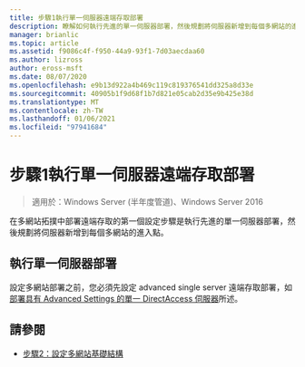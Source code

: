 ```yaml
---
title: 步驟1執行單一伺服器遠端存取部署
description: 瞭解如何執行先進的單一伺服器部署，然後規劃將伺服器新增到每個多網站的進入點。
manager: brianlic
ms.topic: article
ms.assetid: f9086c4f-f950-44a9-93f1-7d03aecdaa60
ms.author: lizross
author: eross-msft
ms.date: 08/07/2020
ms.openlocfilehash: e9b13d922a4b469c119c819376541dd325a8d33e
ms.sourcegitcommit: 40905b1f9d68f1b7d821e05cab2d35e9b425e38d
ms.translationtype: MT
ms.contentlocale: zh-TW
ms.lasthandoff: 01/06/2021
ms.locfileid: "97941684"
---
```

# <a name="step-1-implement-a-single-server-remote-access-deployment"></a>步驟1執行單一伺服器遠端存取部署

>適用於：Windows Server (半年度管道)、Windows Server 2016

在多網站拓撲中部署遠端存取的第一個設定步驟是執行先進的單一伺服器部署，然後規劃將伺服器新增到每個多網站的進入點。

## <a name="implement-a-single-server-deployment"></a><a name="BKMK_1.1"></a>執行單一伺服器部署
設定多網站部署之前，您必須先設定 advanced single server 遠端存取部署，如 [部署具有 Advanced Settings 的單一 DirectAccess 伺服器](../../../directaccess/single-server-advanced/deploy-a-single-directaccess-server-with-advanced-settings.md)所述。

## <a name="see-also"></a><a name="BKMK_Links"></a>請參閱

-   [步驟2：設定多網站基礎結構](Step-2-Configure-the-Multisite-Infrastructure.md)
